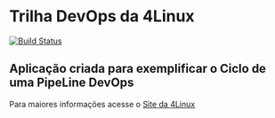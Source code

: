 # Trilha DevOps da 4Linux

<!-- Altere a Flag abaixo com sua URL do Travis -->
[![Build Status](https://travis-ci.org/Thierrazf/DevOpsLab-HelloWorld.svg?branch=master)](https://travis-ci.org/Thierrazf/DevOpsLab-HelloWorld)

## Aplicação criada para exemplificar o Ciclo de uma PipeLine DevOps


Para maiores informações acesse o [Site da 4Linux](https://www.4linux.com.br/cursos/devops)
